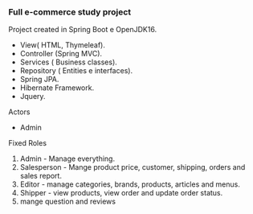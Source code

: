 ### Full e-commerce study project

Project created in  Spring Boot e OpenJDK16.

- View( HTML, Thymeleaf).
- Controller (Spring MVC).
- Services ( Business classes).
- Repository ( Entities e interfaces).
- Spring JPA.
- Hibernate Framework. 
- Jquery. 

Actors 

- Admin

Fixed Roles

1. Admin - Manage everything.
2. Salesperson - Mange product price, customer, shipping, orders and sales report.
3. Editor - manage categories, brands, products, articles and menus.
4. Shipper - view products, view order and update order status.
5. mange question and reviews